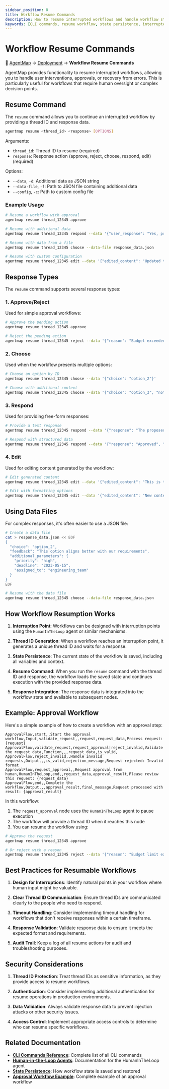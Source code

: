 ```yaml
---
sidebar_position: 8
title: Workflow Resume Commands
description: How to resume interrupted workflows and handle workflow state persistence
keywords: [CLI commands, resume workflow, state persistence, interrupted workflows]
---
```


# Workflow Resume Commands

<div style={{marginBottom: '1rem', fontSize: '0.9rem', color: '#666'}}>
  <span>📍 <a href="/docs/intro">AgentMap</a> → <a href="/docs/deployment">Deployment</a> → <strong>Workflow Resume Commands</strong></span>
</div>

AgentMap provides functionality to resume interrupted workflows, allowing you to handle user interventions, approvals, or recovery from errors. This is particularly useful for workflows that require human oversight or complex decision points.

## Resume Command

The `resume` command allows you to continue an interrupted workflow by providing a thread ID and response data.

```bash
agentmap resume <thread_id> <response> [OPTIONS]
```

Arguments:
- `thread_id`: Thread ID to resume (required)
- `response`: Response action (approve, reject, choose, respond, edit) (required)

Options:
- `--data`, `-d`: Additional data as JSON string
- `--data-file`, `-f`: Path to JSON file containing additional data
- `--config`, `-c`: Path to custom config file

### Example Usage

```bash
# Resume a workflow with approval
agentmap resume thread_12345 approve

# Resume with additional data
agentmap resume thread_12345 respond --data '{"user_response": "Yes, proceed with the order"}'

# Resume with data from a file
agentmap resume thread_12345 choose --data-file response_data.json

# Resume with custom configuration
agentmap resume thread_12345 edit --data '{"edited_content": "Updated text"}' --config custom_config.yaml
```

## Response Types

The `resume` command supports several response types:

### 1. Approve/Reject

Used for simple approval workflows:

```bash
# Approve the pending action
agentmap resume thread_12345 approve

# Reject the pending action
agentmap resume thread_12345 reject --data '{"reason": "Budget exceeded"}'
```

### 2. Choose

Used when the workflow presents multiple options:

```bash
# Choose an option by ID
agentmap resume thread_12345 choose --data '{"choice": "option_2"}'

# Choose with additional context
agentmap resume thread_12345 choose --data '{"choice": "option_3", "notes": "Preferred due to cost"}'
```

### 3. Respond

Used for providing free-form responses:

```bash
# Provide a text response
agentmap resume thread_12345 respond --data '{"response": "The proposed solution looks good"}'

# Respond with structured data
agentmap resume thread_12345 respond --data '{"response": "Approved", "additional_requirements": ["Feature A", "Feature B"]}'
```

### 4. Edit

Used for editing content generated by the workflow:

```bash
# Edit generated content
agentmap resume thread_12345 edit --data '{"edited_content": "This is the revised version of the text."}'

# Edit with formatting options
agentmap resume thread_12345 edit --data '{"edited_content": "New content", "format": "markdown"}'
```

## Using Data Files

For complex responses, it's often easier to use a JSON file:

```bash
# Create a data file
cat > response_data.json << EOF
{
  "choice": "option_2",
  "feedback": "This option aligns better with our requirements",
  "additional_parameters": {
    "priority": "high",
    "deadline": "2023-05-15",
    "assigned_to": "engineering_team"
  }
}
EOF

# Resume with the data file
agentmap resume thread_12345 choose --data-file response_data.json
```

## How Workflow Resumption Works

1. **Interruption Point**: Workflows can be designed with interruption points using the `HumanInTheLoop` agent or similar mechanisms.

2. **Thread ID Generation**: When a workflow reaches an interruption point, it generates a unique thread ID and waits for a response.

3. **State Persistence**: The current state of the workflow is saved, including all variables and context.

4. **Resume Command**: When you run the `resume` command with the thread ID and response, the workflow loads the saved state and continues execution with the provided response data.

5. **Response Integration**: The response data is integrated into the workflow state and available to subsequent nodes.

## Example: Approval Workflow

Here's a simple example of how to create a workflow with an approval step:

```csv
ApprovalFlow,start,,Start the approval workflow,Input,validate_request,,request,request_data,Process request: {request}
ApprovalFlow,validate_request,request_approval|reject_invalid,Validate the request data,Function,,,request_data,is_valid,
ApprovalFlow,reject_invalid,,Handle invalid requests,Output,,,is_valid,rejection_message,Request rejected: Invalid format
ApprovalFlow,request_approval,,Request approval from human,HumanInTheLoop,end,,request_data,approval_result,Please review this request: {request_data}
ApprovalFlow,end,,Complete the workflow,Output,,,approval_result,final_message,Request processed with result: {approval_result}
```

In this workflow:
1. The `request_approval` node uses the `HumanInTheLoop` agent to pause execution
2. The workflow will provide a thread ID when it reaches this node
3. You can resume the workflow using:

```bash
# Approve the request
agentmap resume thread_12345 approve

# Or reject with a reason
agentmap resume thread_12345 reject --data '{"reason": "Budget limit exceeded"}'
```

## Best Practices for Resumable Workflows

1. **Design for Interruptions**: Identify natural points in your workflow where human input might be valuable.

2. **Clear Thread ID Communication**: Ensure thread IDs are communicated clearly to the people who need to respond.

3. **Timeout Handling**: Consider implementing timeout handling for workflows that don't receive responses within a certain timeframe.

4. **Response Validation**: Validate response data to ensure it meets the expected format and requirements.

5. **Audit Trail**: Keep a log of all resume actions for audit and troubleshooting purposes.

## Security Considerations

1. **Thread ID Protection**: Treat thread IDs as sensitive information, as they provide access to resume workflows.

2. **Authentication**: Consider implementing additional authentication for resume operations in production environments.

3. **Data Validation**: Always validate response data to prevent injection attacks or other security issues.

4. **Access Control**: Implement appropriate access controls to determine who can resume specific workflows.

## Related Documentation

- **[CLI Commands Reference](./04-cli-commands)**: Complete list of all CLI commands
- **[Human-in-the-Loop Agents](/docs/reference/agent-types#humanintheloop)**: Documentation for the HumanInTheLoop agent
- **[State Persistence](/docs/guides/operations/state-persistence)**: How workflow state is saved and restored
- **[Approval Workflow Example](/docs/examples/approval-workflow)**: Complete example of an approval workflow
